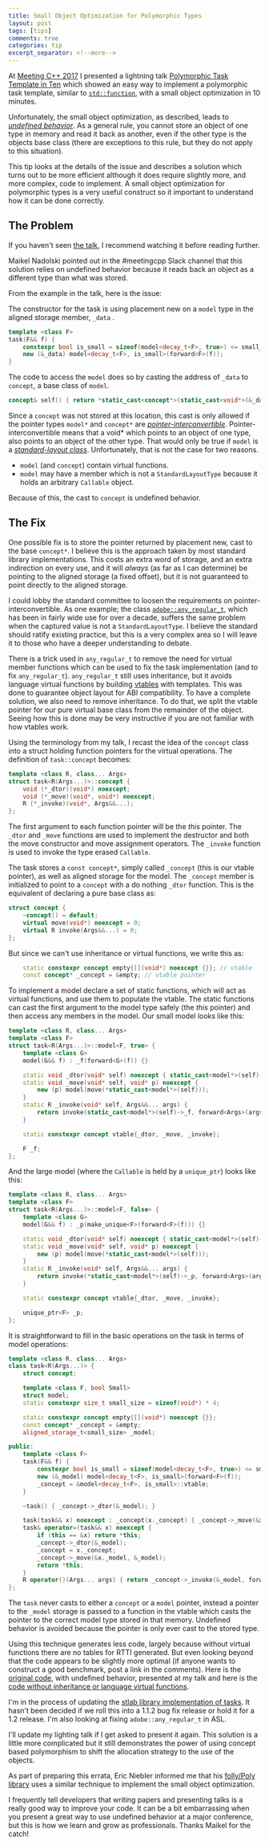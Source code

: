 ```yaml
---
title: Small Object Optimization for Polymorphic Types
layout: post
tags: [tips]
comments: true
categories: tip
excerpt_separator: <!--more-->
---
```


At [Meeting C++ 2017](http://meetingcpp.com/2017/) I presented a lightning talk [Polymorphic Task Template in Ten](http://sean-parent.stlab.cc/papers-and-presentations#polymorphic-task-template-in-ten) which showed an easy way to implement a polymorphic task template, similar to [`std::function`](http://en.cppreference.com/w/cpp/utility/functional/function), with a small object optimization in 10 minutes.

Unfortunately, the small object optimization, as described, leads to [_undefined behavior_](http://en.cppreference.com/w/cpp/language/ub). As a general rule, you cannot store an object of one type in memory and read it back as another, even if the other type is the objects base class (there are exceptions to this rule, but they do not apply to this situation).

This tip looks at the details of the issue and describes a solution which turns out to be more efficient although it does require slightly more, and more complex, code to implement. A small object optimization for polymorphic types is a very useful construct so it important to understand how it can be done correctly.

<!--more-->

## The Problem

If you haven't seen [the talk](https://www.youtube.com/watch?v=2KGkcGtGVM4), I recommend watching it before reading further.

Maikel Nadolski pointed out in the #meetingcpp Slack channel that this solution relies on undefined behavior because it reads back an object as a different type than what was stored.

From the example in the talk, here is the issue:

The constructor for the task is using placement new on a `model` type in the aligned storage member, `_data` .

```cpp
template <class F>
task(F&& f) {
    constexpr bool is_small = sizeof(model<decay_t<F>, true>) <= small_size;
    new (&_data) model<decay_t<F>, is_small>(forward<F>(f));
}
```

The code to access the `model` does so by casting the address of `_data` to `concept`, a base class of `model`.

```cpp
concept& self() { return *static_cast<concept*>(static_cast<void*>(&_data)); }
```

Since a `concept` was not stored at this location, this cast is only allowed if the pointer types `model*` and `concept*` are [_pointer-interconvertible_](http://en.cppreference.com/w/cpp/language/static_cast). Pointer-interconvertible means that a void* which points to an object of one type, also points to an object of the other type. That would only be true if `model` is a [_standard-layout class_](http://en.cppreference.com/w/cpp/named_req/StandardLayoutType). Unfortunately, that is not the case for two reasons.

- `model` (and `concept`) contain virtual functions.
- `model` may have a member which is not a `StandardLayoutType` because it holds an arbitrary `Callable` object.

Because of this, the cast to `concept` is undefined behavior.

## The Fix

One possible fix is to store the pointer returned by placement new, cast to the base `concept*`. I believe this is the approach taken by most standard library implementations. This costs an extra word of storage, and an extra indirection on every use, and it will _always_ (as far as I can determine) be pointing to the aligned storage (a fixed offset), but it is not guaranteed to point directly to the aligned storage.

I could lobby the standard committee to loosen the requirements on pointer-interconvertible. As one example; the class [`adobe::any_regular_t`](https://github.com/stlab/adobe_source_libraries/blob/master/adobe/any_regular.hpp), which has been in fairly wide use for over a decade, suffers the same problem when the captured value is not a `StandardLayoutType`. I believe the standard should ratify existing practice, but this is a very complex area so I will leave it to those who have a deeper understanding to debate.

There is a trick used in `any_regular_t` to remove the need for virtual member functions which can be used to fix the task implementation (and to fix `any_regular_t`). `any_regular_t` still uses inheritance, but it avoids language virtual functions by building [vtables](https://en.wikipedia.org/wiki/Virtual_method_table) with templates. This was done to guarantee object layout for ABI compatibility. To have a complete solution, we also need to remove inheritance. To do that, we split the vtable pointer for our pure virtual base class from the remainder of the object. Seeing how this is done may be very instructive if you are not familiar with how vtables work.

Using the terminology from my talk, I recast the idea of the `concept` class into a struct holding function pointers for the virtual operations. The definition of `task::concept` becomes:

```cpp
template <class R, class... Args>
struct task<R(Args...)>::concept {
    void (*_dtor)(void*) noexcept;
    void (*_move)(void*, void*) noexcept;
    R (*_invoke)(void*, Args&&...);
};
```

The first argument to each function pointer will be the _this_ pointer. The `_dtor` and `_move` functions are used to implement the destructor and both the move constructor and move assignment operators. The `_invoke` function is used to invoke the type erased `Callable`.

The task stores a `const concept*`, simply called `_concept` (this is our vtable pointer), as well as aligned storage for the model. The `_concept` member is initialized to point to a `concept` with a do nothing `_dtor` function. This is the equivalent of declaring a pure base class as:

```cpp
struct concept {
    ~concept() = default;
    virtual move(void*) noexcept = 0;
    virtual R invoke(Args&&...) = 0;
};
```

But since we can't use inheritance or virtual functions, we write this as:

```cpp
    static constexpr concept empty{[](void*) noexcept {}}; // vtable
    const concept* _concept = &empty; // vtable pointer
```

To implement a model declare a set of static functions, which will act as virtual functions, and use them to populate the vtable. The static functions can cast the first argument to the model type safely (the _this_ pointer) and then access any members in the model. Our small model looks like this:

```cpp
template <class R, class... Args>
template <class F>
struct task<R(Args...)>::model<F, true> {
    template <class G>
    model(G&& f) : _f(forward<G>(f)) {}

    static void _dtor(void* self) noexcept { static_cast<model*>(self)->~model(); }
    static void _move(void* self, void* p) noexcept {
        new (p) model(move(*static_cast<model*>(self)));
    }
    static R _invoke(void* self, Args&&... args) {
        return invoke(static_cast<model*>(self)->_f, forward<Args>(args)...);
    }

    static constexpr concept vtable{_dtor, _move, _invoke};

    F _f;
};
```

And the large model (where the `Callable` is held by a `unique_ptr`) looks like this:

```cpp
template <class R, class... Args>
template <class F>
struct task<R(Args...)>::model<F, false> {
    template <class G>
    model(G&& f) : _p(make_unique<F>(forward<F>(f))) {}

    static void _dtor(void* self) noexcept { static_cast<model*>(self)->~model(); }
    static void _move(void* self, void* p) noexcept {
        new (p) model(move(*static_cast<model*>(self)));
    }
    static R _invoke(void* self, Args&&... args) {
        return invoke(*static_cast<model*>(self)->_p, forward<Args>(args)...);
    }

    static constexpr concept vtable{_dtor, _move, _invoke};

    unique_ptr<F> _p;
};
```

It is straightforward to fill in the basic operations on the task in terms of model operations:

```cpp
template <class R, class... Args>
class task<R(Args...)> {
    struct concept;

    template <class F, bool Small>
    struct model;
    static constexpr size_t small_size = sizeof(void*) * 4;

    static constexpr concept empty{[](void*) noexcept {}};
    const concept* _concept = &empty;
    aligned_storage_t<small_size> _model;

public:
    template <class F>
    task(F&& f) {
        constexpr bool is_small = sizeof(model<decay_t<F>, true>) <= small_size;
        new (&_model) model<decay_t<F>, is_small>(forward<F>(f));
        _concept = &model<decay_t<F>, is_small>::vtable;
    }

    ~task() { _concept->_dtor(&_model); }

    task(task&& x) noexcept : _concept(x._concept) { _concept->_move(&x._model, &_model); }
    task& operator=(task&& x) noexcept {
        if (this == &x) return *this;
        _concept->_dtor(&_model);
        _concept = x._concept;
        _concept->_move(&x._model, &_model);
        return *this;
    }
    R operator()(Args... args) { return _concept->_invoke(&_model, forward<Args>(args)...); }
};
```

The `task` never casts to either a `concept` or a `model` pointer, instead a pointer to the `_model` storage is passed to a function in the vtable which casts the pointer to the correct model type stored in that memory. Undefined behavior is avoided because the pointer is only ever cast to the stored type.

Using this technique generates less code, largely because without virtual functions there are no tables for RTTI generated. But even looking beyond that the code appears to be slightly more optimal (if anyone wants to construct a good benchmark, post a link in the comments). Here is the [original code](https://godbolt.org/g/ki2TSJ), with undefined behavior, presented at my talk and here is the [code without inheritance or language virtual functions](https://godbolt.org/g/oxBz9T).

I'm in the process of updating the [stlab library implementation of tasks](https://github.com/stlab/libraries/pull/118). It hasn't been decided if we roll this into a 1.1.2 bug fix release or hold it for a 1.2 release. I'm also looking at fixing `adobe::any_regular_t` in ASL.

I'll update my lighting talk if I get asked to present it again. This solution is a little more complicated but it still demonstrates the power of using concept based polymorphism to shift the allocation strategy to the use of the objects.

As part of preparing this errata, Eric Niebler informed me that his [folly/Poly library](https://github.com/facebook/folly/blob/master/folly/docs/Poly.md) uses a similar technique to implement the small object optimization.

I frequently tell developers that writing papers and presenting talks is a really good way to improve your code. It can be a bit embarrassing when you present a great way to use undefined behavior at a major conference, but this is how we learn and grow as professionals. Thanks Maikel for the catch!
